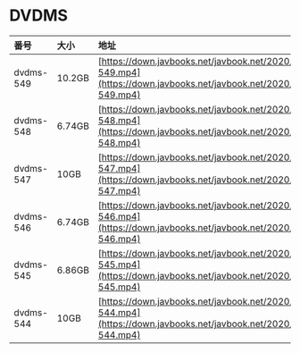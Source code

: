 # DVDMS

| 番号 | 大小 | 地址 |
| :--- | :--- | :--- |
| dvdms-549 | 10.2GB | [https://down.javbooks.net/javbook.net/2020/06/25/dvdms-549.mp4](https://down.javbooks.net/javbook.net/2020/06/25/dvdms-549.mp4) |
| dvdms-548 | 6.74GB | [https://down.javbooks.net/javbook.net/2020/06/25/dvdms-548.mp4](https://down.javbooks.net/javbook.net/2020/06/25/dvdms-548.mp4) |
| dvdms-547 | 10GB | [https://down.javbooks.net/javbook.net/2020/06/25/dvdms-547.mp4](https://down.javbooks.net/javbook.net/2020/06/25/dvdms-547.mp4) |
| dvdms-546 | 6.74GB | [https://down.javbooks.net/javbook.net/2020/06/25/dvdms-546.mp4](https://down.javbooks.net/javbook.net/2020/06/25/dvdms-546.mp4) |
| dvdms-545 | 6.86GB | [https://down.javbooks.net/javbook.net/2020/06/25/dvdms-545.mp4](https://down.javbooks.net/javbook.net/2020/06/25/dvdms-545.mp4) |
| dvdms-544 | 10GB | [https://down.javbooks.net/javbook.net/2020/06/25/dvdms-544.mp4](https://down.javbooks.net/javbook.net/2020/06/25/dvdms-544.mp4) |

